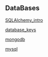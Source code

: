 DataBases
------
[SQLAlchemy_intro](databases/SQLAlchemy_intro.md)

[database_keys](databases/SQLAlchemy_intro.md)

[mongodb](databases/mongodb.md)

[mysql](databases/mysql.md)
